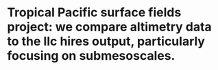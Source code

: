 # Tropical Pacific surface fields project: we compare altimetry data to the llc hires output, particularly focusing on submesoscales.

